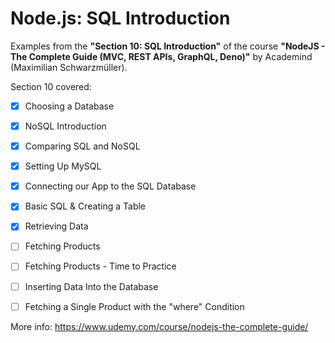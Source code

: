 # Node.js: SQL Introduction

Examples from the **"Section 10: SQL Introduction"** of the course **"NodeJS - The Complete Guide (MVC, REST APIs, GraphQL, Deno)"** by Academind (Maximilian Schwarzmüller).

Section 10 covered:

- [x] Choosing a Database
- [x] NoSQL Introduction
- [x] Comparing SQL and NoSQL
- [x] Setting Up MySQL
- [x] Connecting our App to the SQL Database
- [x] Basic SQL & Creating a Table
- [x] Retrieving Data
- [ ] Fetching Products
- [ ] Fetching Products - Time to Practice
- [ ] Inserting Data Into the Database
- [ ] Fetching a Single Product with the "where" Condition



More info: https://www.udemy.com/course/nodejs-the-complete-guide/
